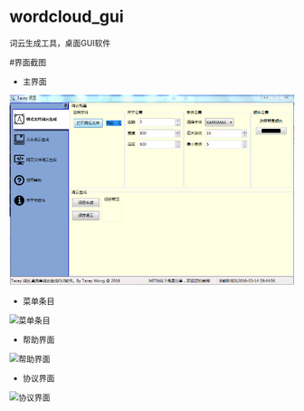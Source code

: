 # wordcloud_gui
词云生成工具，桌面GUI软件

#界面截图

+ 主界面

![主界面](img/main.PNG)

+ 菜单条目

![菜单条目](http://www.baidu.com)

+ 帮助界面

![帮助界面](http://www.baidu.com)

+ 协议界面

![协议界面](http://www.baidu.com)
